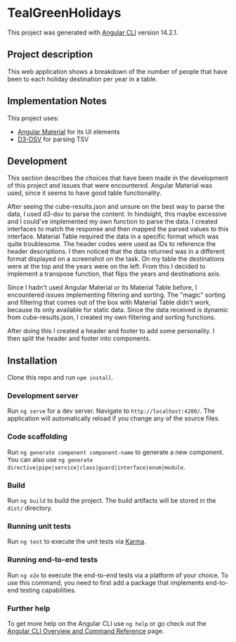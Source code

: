 # TealGreenHolidays

This project was generated with [Angular CLI](https://github.com/angular/angular-cli) version 14.2.1.

## Project description

This web application shows  a breakdown of the number of people that have been to each holiday destination per year in a table.

## Implementation Notes

This project uses:
- [Angular Material](https://material.angular.io/) for its UI elements
- [D3-DSV](https://github.com/d3/d3-dsv) for parsing TSV

## Development

This section describes the choices that have been made in the development of this project and issues that were encountered.
Angular Material was used, since it seems to have good table functionality.

After seeing the cube-results.json and unsure on the best way to parse the data, I used d3-dsv to parse the content.
In hindsight, this maybe excessive and I could've implemented my own function to parse the data.
I created interfaces to match the response and then mapped the parsed values to this interface.
Material Table required the data in a specific format which was quite troublesome.
The header codes were used as IDs to reference the header descriptions.
I then noticed that the data returned was in a different format displayed on a screenshot on the task.
On my table the destinations were at the top and the years were on the left.
From this I decided to implement a transpose function, that flips the years and destinations axis.

Since I hadn't used Angular Material or its Material Table before, I encountered issues implementing filtering and sorting.
The "magic" sorting and filtering that comes out of the box with Material Table didn't work, because its only available for static data.
Since the data received is dynamic from cube-results.json, I created my own filtering and sorting functions.

After doing this I created a header and footer to add some personality.
I then split the header and footer into components.

## Installation

Clone this repo and run  `npm install`.

### Development server

Run `ng serve` for a dev server. Navigate to `http://localhost:4200/`. The application will automatically reload if you change any of the source files.

### Code scaffolding

Run `ng generate component component-name` to generate a new component. You can also use `ng generate directive|pipe|service|class|guard|interface|enum|module`.

### Build

Run `ng build` to build the project. The build artifacts will be stored in the `dist/` directory.

### Running unit tests

Run `ng test` to execute the unit tests via [Karma](https://karma-runner.github.io).

### Running end-to-end tests

Run `ng e2e` to execute the end-to-end tests via a platform of your choice. To use this command, you need to first add a package that implements end-to-end testing capabilities.

### Further help

To get more help on the Angular CLI use `ng help` or go check out the [Angular CLI Overview and Command Reference](https://angular.io/cli) page.
